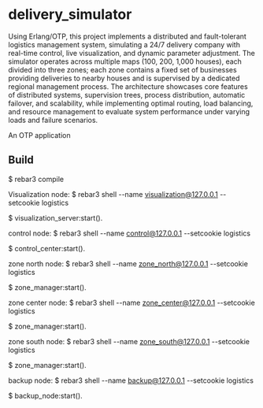 delivery_simulator
=====
Using Erlang/OTP, this project implements a distributed and fault-tolerant logistics management system, simulating a 24/7 delivery company with real-time control, live visualization, and dynamic parameter adjustment. The simulator operates across multiple maps (100, 200, 1,000 houses), each divided into three zones; each zone contains a fixed set of businesses providing deliveries to nearby houses and is supervised by a dedicated regional management process. The architecture showcases core features of distributed systems, supervision trees, process distribution, automatic failover, and scalability, while implementing optimal routing, load balancing, and resource management to evaluate system performance under varying loads and failure scenarios.

An OTP application

Build
-----

$ rebar3 compile

Visualization node: 
$ rebar3 shell --name visualization@127.0.0.1 --setcookie logistics

$ visualization_server:start().

control node:
$ rebar3 shell --name control@127.0.0.1 --setcookie logistics

$ control_center:start().


zone north node:
$ rebar3 shell --name zone_north@127.0.0.1 --setcookie logistics

$ zone_manager:start().


zone center node:
$ rebar3 shell --name zone_center@127.0.0.1 --setcookie logistics

$ zone_manager:start().

zone south node:
$ rebar3 shell --name zone_south@127.0.0.1 --setcookie logistics

$ zone_manager:start().

backup node:
$ rebar3 shell --name backup@127.0.0.1 --setcookie logistics

$ backup_node:start().

